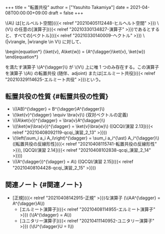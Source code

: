 +++
title = "転置共役"
author = ["Yasuhito Takamiya"]
date = 2021-04-08T00:00:00+09:00
draft = false
+++

\\(A\\) は[ヒルベルト空間]({{< relref "20210405112448-ヒルヘルト空間" >}}) \\(V\\) の任意の[演算子]({{< relref "20210330134827-演算子" >}})であるとすると、すべての[ベクトル]({{< relref "20210330140009-ヘクトル" >}}) \\(|v\rangle, |w\rangle \in V\\) に対して、

\begin{equation\*}
  (\ket{v}, A\ket{w}) = (A^{\dagger}\ket{v}, \ket{w})
\end{equation\*}

を満たす演算子 \\(A^{\dagger}\\) が \\(V\\) 上に唯 1 つのみ存在する。この演算子を演算子 \\(A\\) の転置共役 (随伴、adjoint) または[エルミート共役]({{< relref "20210329114625-エルミート共役" >}})という。


## 転置共役の性質 {#転置共役の性質}

-   \\((AB)^{\dagger} = B^{\dagger}A^{\dagger}\\)
-   \\(\ket{v}^{\dagger} \equiv \bra{v}\\) (双対ベクトルの定義)
-   \\((A\ket{v})^{\dagger} = \bra{v}A^{\dagger}\\)
-   \\((\ket{w}\bra{v})^{\dagger} = \ket{v}\bra{w}\\) ([QCQI/演習 2.13]({{< relref "20210408092119-qcqi_演習_2_13" >}}))
-   \\(\left(\sum\_i a\_i A\_i\right)^{\dagger} = \sum\_i a\_i^{\ast} A\_i^{\dagger}\\) ([転置共役の反線形性]({{< relref "20210408115741-転置共役の反線形性" >}}), [QCQI/演習 2.14]({{< relref "20210408102838-qcqi_演習_2_14" >}}))
-   \\((A^{\dagger})^{\dagger} = A\\) ([QCQI/演習 2.15]({{< relref "20210408104428-qcqi_演習_2_15" >}}))


## 関連ノート {#関連ノート}

-   [正規]({{< relref "20210408142915-正規" >}})な演算子 (\\(AA^{\dagger} = A^{\dagger}A\\))
    -   [エルミート演算子]({{< relref "20210408114955-エルミート演算子" >}}) (\\(A^{\dagger} = A\\))
    -   [ユニタリー演算子]({{< relref "20210411140952-ユニタリー演算子" >}}) (\\(U^{\dagger}U = I\\))
